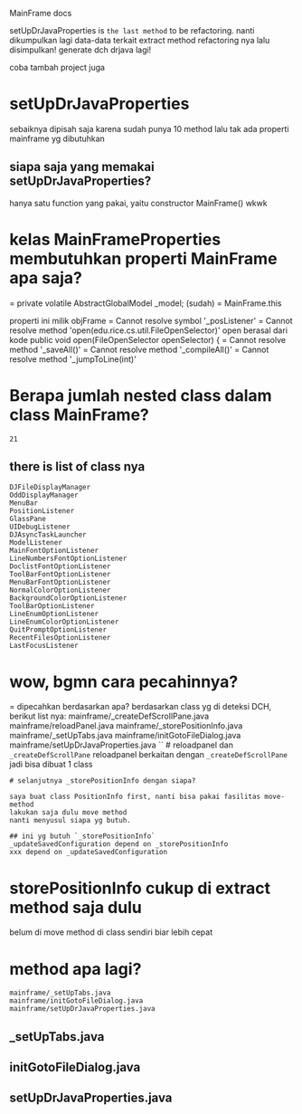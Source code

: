 MainFrame docs

setUpDrJavaProperties is `the last method` to be refactoring.
nanti dikumpulkan lagi data-data terkait extract method refactoring nya
lalu disimpulkan!
generate dch drjava lagi!

coba tambah project juga

# setUpDrJavaProperties 
sebaiknya dipisah saja
karena sudah punya 10 method
lalu tak ada properti mainframe yg dibutuhkan 

## siapa saja yang memakai setUpDrJavaProperties?
hanya satu function yang pakai, yaitu constructor MainFrame()
wkwk


# kelas MainFrameProperties membutuhkan properti MainFrame apa saja?
= private volatile AbstractGlobalModel _model; (sudah)
= MainFrame.this

properti  ini milik objFrame
= Cannot resolve symbol '_posListener'
= Cannot resolve method 'open(edu.rice.cs.util.FileOpenSelector)'
	open berasal dari kode 
	public void open(FileOpenSelector openSelector) {
= Cannot resolve method '_saveAll()'
= Cannot resolve method '_compileAll()'
= Cannot resolve method '_jumpToLine(int)'


# Berapa jumlah nested class dalam class MainFrame?
	21

## there is list of class nya
	DJFileDisplayManager
	OddDisplayManager
	MenuBar
	PositionListener
	GlassPane
	UIDebugListener
	DJAsyncTaskLauncher
	ModelListener
	MainFontOptionListener
	LineNumbersFontOptionListener
	DoclistFontOptionListener
	ToolBarFontOptionListener
	MenuBarFontOptionListener
	NormalColorOptionListener
	BackgroundColorOptionListener
	ToolBarOptionListener
	LineEnumOptionListener
	LineEnumColorOptionListener
	QuitPromptOptionListener
	RecentFilesOptionListener
	LastFocusListener

# wow, bgmn cara pecahinnya?
= dipecahkan berdasarkan apa?
	berdasarkan class yg di deteksi DCH, berikut list nya:
	mainframe/_createDefScrollPane.java
	mainframe/reloadPanel.java
	mainframe/_storePositionInfo.java
	mainframe/_setUpTabs.java
	mainframe/initGotoFileDialog.java
	mainframe/setUpDrJavaProperties.java
	``
	# reloadpanel dan `_createDefScrollPane`
	reloadpanel berkaitan dengan `_createDefScrollPane`
	jadi bisa dibuat 1 class

	# selanjutnya _storePositionInfo dengan siapa?

	saya buat class PositionInfo first, nanti bisa pakai fasilitas move-method
	lakukan saja dulu move method
	nanti menyusul siapa yg butuh.

	## ini yg butuh `_storePositionInfo`
	_updateSavedConfiguration depend on _storePositionInfo
	xxx depend on _updateSavedConfiguration 


# storePositionInfo cukup di extract method saja dulu
belum di move method di class sendiri
biar lebih cepat

# method apa lagi? 
	mainframe/_setUpTabs.java
	mainframe/initGotoFileDialog.java
	mainframe/setUpDrJavaProperties.java


## _setUpTabs.java


## initGotoFileDialog.java

## setUpDrJavaProperties.java


